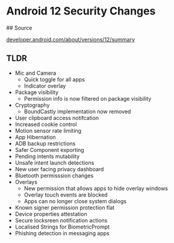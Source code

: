 # Android 12 Security Changes
 
## Source

[developer.android.com/about/versions/12/summary](https://developer.android.com/about/versions/12/summary)

## TLDR

- Mic and Camera 
  - Quick toggle for all apps
  - Indicator overlay
- Package visibility
  - Permission info is now filtered on package visibility
- Cryptography 
  - BoundCastly implementation now removed
- User clipboard access notifcation
- Increased cookie control
- Motion sensor rate limiting
- App Hibernation
- ADB backup restrictions
- Safer Component exporting
- Pending intents mutability
- Unsafe intent launch detections
- New user facing privacy dashboard
- Bluetooth permisssion changes
- Overlays
  - New permission that allows apps to hide overlay windows
  - Overlay touch events are blocked
  - Apps can no longer close system dialogs
- Known signer permission protection flat
- Device properties attestation
- Secure locksreen notification actions
- Localised Strings for BiometricPrompt
- Phishing detection in messaging apps 
